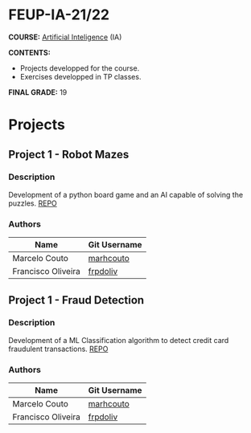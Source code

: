 # FEUP-IA-21/22

**COURSE:** [Artificial Inteligence](https://sigarra.up.pt/feup/pt/ucurr_geral.ficha_uc_view?pv_ocorrencia_id=484442) (IA)

**CONTENTS:** 
- Projects developped for the course.
- Exercises developped in TP classes.

**FINAL GRADE:** 19

# Projects

## Project 1 - Robot Mazes

### Description
Development of a python board game and an AI capable of solving the puzzles.
[REPO](https://github.com/marhcouto/robot-mazes)

### Authors

Name | Git Username |
-----|--------------|
Marcelo Couto | [marhcouto](https://github.com/marhcouto)
Francisco Oliveira | [frpdoliv](https://github.com/frpdoliv)

## Project 1 - Fraud Detection

### Description
Development of a ML Classification algorithm to detect credit card fraudulent transactions.
[REPO](https://github.com/marhcouto/fraud-detection)

### Authors

Name | Git Username |
-----|--------------|
Marcelo Couto | [marhcouto](https://github.com/marhcouto)
Francisco Oliveira | [frpdoliv](https://github.com/frpdoliv)
